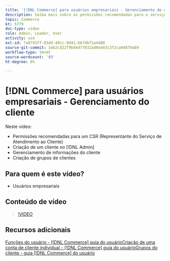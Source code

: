 ```yaml
---
title: '[!DNL Commerce] para usuários empresariais - Gerenciamento do cliente'
description: Saiba mais sobre as permissões recomendadas para o serviço ao cliente, como criar um cliente no  [!DNL Admin], gerenciar informações do cliente e criar grupos de clientes.
topic: Commerce
kt: 5779
doc-type: video
role: Admin, Leader, User
activity: use
exl-id: 7a0743ff-03dd-49cc-9d41-6674b71a4480
source-git-commit: 1eb2cd22f9bded77032ad0ed43c3f2ca84879a69
workflow-type: tm+mt
source-wordcount: '93'
ht-degree: 0%

---
```


# [!DNL Commerce] para usuários empresariais - Gerenciamento do cliente

Neste vídeo:

- Permissões recomendadas para um CSR (Representante do Serviço de Atendimento ao Cliente)
- Criação de um cliente no [!DNL Admin]
- Gerenciamento de informações do cliente
- Criação de grupos de clientes

## Para quem é este vídeo?

- Usuários empresariais

## Conteúdo de vídeo

>[!VIDEO](https://video.tv.adobe.com/v/36189?quality=12&learn=on)

## Recursos adicionais

[Funções do usuário -  [!DNL Commerce] ](https://docs.magento.com/user-guide/system/permissions-user-roles.html)
[guia do usuárioCriação de uma conta de cliente individual -  [!DNL Commerce] guia ](https://docs.magento.com/user-guide/customers/account-create.html)
[do usuárioGrupos do cliente - guia  [!DNL Commerce] do usuário](https://docs.magento.com/user-guide/customers/customer-groups.html)
